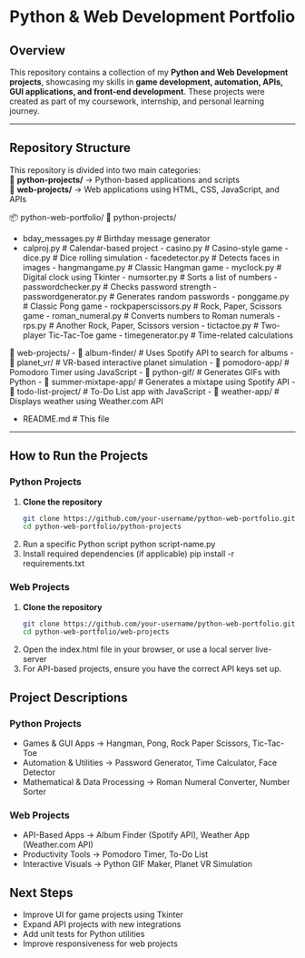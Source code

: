 # Python & Web Development Portfolio  

## Overview  
This repository contains a collection of my **Python and Web Development projects**, showcasing my skills in **game development, automation, APIs, GUI applications, and front-end development**. These projects were created as part of my coursework, internship, and personal learning journey.  

---

## **Repository Structure**  

This repository is divided into two main categories:  
📂 **python-projects/** → Python-based applications and scripts  
📂 **web-projects/** → Web applications using HTML, CSS, JavaScript, and APIs  

📦 python-web-portfolio/
📂 python-projects/
- bday_messages.py # Birthday message generator
- calproj.py # Calendar-based project
      - casino.py # Casino-style game
      - dice.py # Dice rolling simulation
      - facedetector.py # Detects faces in images
      - hangmangame.py # Classic Hangman game
      - myclock.py # Digital clock using Tkinter
      - numsorter.py # Sorts a list of numbers
      - passwordchecker.py # Checks password strength
      - passwordgenerator.py # Generates random passwords
      - ponggame.py # Classic Pong game
      - rockpaperscissors.py # Rock, Paper, Scissors game
      - roman_numeral.py # Converts numbers to Roman numerals
      - rps.py # Another Rock, Paper, Scissors version
      - tictactoe.py # Two-player Tic-Tac-Toe game
      - timegenerator.py # Time-related calculations

📂 web-projects/
      - 📂 album-finder/ # Uses Spotify API to search for albums
      - 📂 planet_vr/ # VR-based interactive planet simulation
      - 📂 pomodoro-app/ # Pomodoro Timer using JavaScript
      - 📂 python-gif/ # Generates GIFs with Python
      - 📂 summer-mixtape-app/ # Generates a mixtape using Spotify API
      - 📂 todo-list-project/ # To-Do List app with JavaScript
      - 📂 weather-app/ # Displays weather using Weather.com API

- README.md # This file

---

## **How to Run the Projects**  

### **Python Projects**  
1. **Clone the repository**  
   ```sh
   git clone https://github.com/your-username/python-web-portfolio.git
   cd python-web-portfolio/python-projects
2. Run a specific Python script
  python script-name.py
3. Install required dependencies (if applicable)
  pip install -r requirements.txt

### **Web Projects**
1. **Clone the repository**  
   ```sh
   git clone https://github.com/your-username/python-web-portfolio.git
   cd python-web-portfolio/web-projects
2. Open the index.html file in your browser, or use a local server
  live-server
3. For API-based projects, ensure you have the correct API keys set up.

## Project Descriptions
### Python Projects
- Games & GUI Apps → Hangman, Pong, Rock Paper Scissors, Tic-Tac-Toe
- Automation & Utilities → Password Generator, Time Calculator, Face Detector
- Mathematical & Data Processing → Roman Numeral Converter, Number Sorter
### Web Projects
- API-Based Apps → Album Finder (Spotify API), Weather App (Weather.com API)
- Productivity Tools → Pomodoro Timer, To-Do List
- Interactive Visuals → Python GIF Maker, Planet VR Simulation


## Next Steps
- Improve UI for game projects using Tkinter
- Expand API projects with new integrations
- Add unit tests for Python utilities
- Improve responsiveness for web projects
